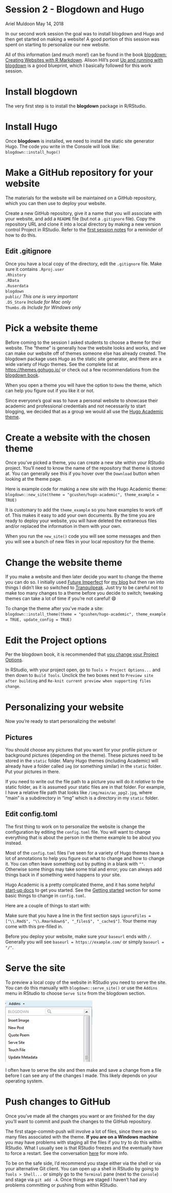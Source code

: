 Session 2 - Blogdown and Hugo
================
Ariel Muldoon
May 14, 2018

In our second work session the goal was to install blogdown and Hugo and
then get started on making a website\! A good portion of this session
was spent on starting to personalize our new website.

All of this information (and much more\!) can be found in the book
[blogdown: Creating Websites with R
Markdown](https://bookdown.org/yihui/blogdown/). Alison Hill’s post [Up
and running with
blogdown](https://alison.rbind.io/post/up-and-running-with-blogdown/) is
a good blueprint, which I basically followed for this work session.

# Install blogdown

The very first step is to install the **blogdown** package in R/RStudio.

# Install Hugo

Once **blogdown** is installed, we need to install the static site
generator Hugo. The code you write in the Console will look like:
`blogdown::install_hugo()`

# Make a GitHub repository for your website

The materials for the website will be maintained on a GitHub repository,
which you can then use to deploy your website.

Create a new GitHub repository, give it a name that you will associate
with your website, and add a `README` file (but not a `.gitignore`
file). Copy the repository URL and clone it into a local directory by
making a new version control Project in RStudio. Refer to the [first
session
notes](https://github.com/aosmith16/getting-started-blogdown/blob/master/01_git_day.Rmd#start-new-version-control-project)
for a reminder of how to do this.

## Edit .gitignore

Once you have a local copy of the directory, edit the `.gitignore` file.
Make sure it contains `.Rproj.user`  
`.Rhistory`  
`.RData`  
`.Ruserdata`  
`blogdown`  
`public/` *This one is very important*  
`.DS_Store` *Include for Mac only*  
`Thumbs.db` *Include for Windows only*

# Pick a website theme

Before coming to the session I asked students to choose a theme for
their website. The “theme” is generally how the website looks and works,
and we can make our website off of themes someone else has already
created. The blogdown package uses Hugo as the static site generator,
and there are a wide variety of Hugo themes. See the complete list at
<https://themes.gohugo.io/> or check out a few recommendations from the
[blogdown book](https://bookdown.org/yihui/blogdown/themes.html).

When you open a theme you will have the option to `Demo` the theme,
which can help you figure out if you like it or not.

Since everyone’s goal was to have a personal website to showcase their
academic and professional credentials and not necessarily to start
blogging, we decided that as a group we would all use the [Hugo Academic
theme](https://themes.gohugo.io/academic/).

# Create a website with the chosen theme

Once you’ve picked a theme, you can create a new site within your
RStudio project. You’ll need to know the name of the repository that
theme is stored at. You can generally see this if you hover over the
`Download` button when looking at the theme page.

Here is example code for making a new site with the Hugo Academic
theme:  
`blogdown::new_site(theme = "gcushen/hugo-academic", theme_example =
TRUE)`

It is customary to add the `theme_example` so you have examples to work
off of. This makes it easy to add your own documents. By the time you
are ready to deploy your website, you will have deleted the extraneous
files and/or replaced the information in them with your own.

When you run the `new_site()` code you will see some messages and then
you will see a bunch of new files in your local repository for the
theme.

# Change the website theme

If you make a website and then later decide you want to change the theme
you can do so. I initially used [Future
Imperfect](https://themes.gohugo.io/future-imperfect/) for [my
blog](https://aosmith.rbind.io/) but then ran into things I didn’t like
so switched to
[Tranquilpeak](https://themes.gohugo.io/hugo-tranquilpeak-theme/). Just
try to be careful not to make too many changes to a theme before you
decide to switch; tweaking themes can take a lot of time if you’re not
careful\! :smile:

To change the theme after you’ve made a site:  
`blogdown::install_theme(theme = "gcushen/hugo-academic", theme_example
= TRUE, update_config = TRUE)`

# Edit the Project options

Per the blogdown book, it is recommended that [you change your Project
Options](https://bookdown.org/yihui/blogdown/rstudio-ide.html#fig:project-options).

In RStudio, with your project open, go to `Tools > Project Options...`
and then down to `Build Tools`. Unclick the two boxes next to `Preview
site after building` and `Re-knit current preview when supporting files
change`.

# Personalizing your website

Now you’re ready to start personalizing the website\!

## Pictures

You should choose any pictures that you want for your profile picture or
background pictures (depending on the theme). These pictures need to be
stored in the `static` folder. Many Hugo themes (including Academic)
will already have a folder called `img` (or something similar) in the
`static` folder. Put your pictures in there.

If you need to write out the file path to a picture you will do it
*relative* to the static folder, as it is assumed your static files are
in that folder. For example, I have a relative file path that looks like
`/img/main/ao_ppg2.jpg`, where “main” is a subdirectory in “img” which
is a directory in my `static` folder.

## Edit config.toml

The first thing to work on to personalize the website is change the
configuration by editing the `config.toml` file. You will want to change
everything that is about the person in the theme example to be about you
instead.

Most of the `config.toml` files I’ve seen for a variety of Hugo themes
have a lot of annotations to help you figure out what to change and how
to change it. You can often leave something out by putting in a blank
with `""`. Otherwise some things may take some trial and error; you can
always add things back in if something weird happens to your site.

Hugo Academic is a pretty complicated theme, and it has some helpful
[start-up docs](https://sourcethemes.com/academic/docs/) to get you
started. See the [Getting
started](https://sourcethemes.com/academic/docs/get-started/) section
for some basic things to change in `config.toml`.

Here are a couple of things to start with:

Make sure that you have a line in the first section says `ignoreFiles =
["\\.Rmd$", "\\.Rmarkdown$", "_files$", "_cache$"]`. Your theme may come
with this pre-filled in.

Before you deploy your website, make sure your `baseurl` ends with `/`.
Generally you will see `baseurl = https://example.com/` or simply
`baseurl = "/"`.

# Serve the site

To preview a local copy of the website in RStudio you need to serve the
site. You can do this manually with `blogdown::serve_site()` or use the
`Addins` menu in RStudio to choose `Serve Site` from the blogdown
section.

![](02_files/servesite.png)

I often have to serve the site and then make and save a change from a
file before I can see any of the changes I made. This likely depends on
your operating system.

# Push changes to GitHub

Once you’ve made all the changes you want or are finished for the day
you’ll want to commit and push the changes to the GitHub repository.

The first stage-commit-push will involve a lot of files, since there are
so many files associated with the theme. **If you are on a Windows
machine** you may have problems with staging all the files if you try to
do this within RStudio. What I usually see is that RStudio freezes and
the eventually have to force a restart. See the conversation
[here](https://community.rstudio.com/t/blogdown-unable-to-stage-and-commit/6621)
for more info.

To be on the safe side, I’d recommend you stage either via the shell or
via your alternative Git client. You can open up a shell in RStudio by
going to `Tools > Shell...` or simply go to the `Terminal` pane (next to
the `Console`) and stage via `git add -A`. Once things are staged I
haven’t had any problems committing or pushing from within RStudio.
